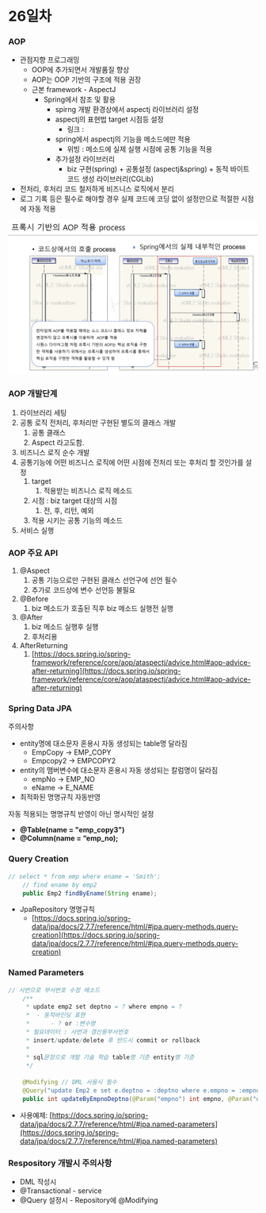 # 26일차

### AOP

- 관점지향 프로그래밍
    - OOP에 추가되면서 개발품질 향상
    - AOP는 OOP 기반의 구조에 적용 권장
    - 근본 framework - AspectJ
        - Spring에서 참조 및 활용
            - spirng 개발 환경상에서 aspectj 라이브러리 설정
            - aspectj의 표현법 target 시점등 설정
                - 링크 :
            - spring에서 aspectj의 기능을 메소드에만 적용
                - 위빙 : 메소드에 실제 실행 시점에 공통 기능을 적용
            - 추가설정 라이브러리
                - biz 구현(spring) + 공통설정 (aspectj&spring) + 동적 바이트 코드 생성 라이브러리(CGLib)
- 전처리, 후처리 코드 철저하게 비즈니스  로직에서 분리
- 로그 기록 등은 필수로 해야할 경우 실제 코드에 코딩 없이 설정만으로 적절한 시점에 자동 적용

![./FISA/aop.png](./FISA/aop.png)

### AOP 개발단계

1. 라이브러리 세팅
2. 공통 로직 전처리, 후처리만 구현된 별도의 클래스 개발
    1. 공통 클래스
    2. Aspect 라고도함.
3. 비즈니스 로직 순수 개발
4. 공통기능에 어떤 비즈니스 로직에 어떤 시점에 전처리 또는 후처리 할 것인가를 설정
    1. target
        1. 적용받는 비즈니스 로직 메소드
    2. 시점 : biz target 대상의 시점
        1. 전, 후, 리턴, 예외
    3. 적용 시키는 공통 기능의 메소드
5. 서비스 실행

### AOP 주요 API

1. @Aspect
    1. 공통 기능으로만 구현된 클래스 선언구에 선언 필수
    2. 추가로 코드상에 변수 선언등 불필요
2. @Before
    1. biz 메소드가 호출된 직후 biz 메소드 실행전 실행
3. @After
    1. biz 메소드 실행후 실행
    2. 후처리용
4. AfterReturning
    1. [https://docs.spring.io/spring-framework/reference/core/aop/ataspectj/advice.html#aop-advice-after-returning](https://docs.spring.io/spring-framework/reference/core/aop/ataspectj/advice.html#aop-advice-after-returning)

### Spring Data JPA

주의사항

- entity명에 대소문자 혼용시 자동 생성되는 table명 달라짐
    - EmpCopy → EMP_COPY
    - Empcopy2 → EMPCOPY2
- entity의 맴버변수에 대소문자 혼용시 자동 생성되는 칼럼명이 달라짐
    - empNo → EMP_NO
    - eName → E_NAME
- 최적화된 명명규칙 자동반영

자동 적용되는 명명규칙 반영이 아닌 명시적인 설정

- **@Table(name = "emp_copy3")**
- **@Column(name = “emp_no);**

### **Query Creation**

```java
// select * from emp where ename = 'Smith';
	// find ename by emp2
	public Emp2 findByEname(String ename);
```

- JpaRepository 명명규칙
    - [https://docs.spring.io/spring-data/jpa/docs/2.7.7/reference/html/#jpa.query-methods.query-creation](https://docs.spring.io/spring-data/jpa/docs/2.7.7/reference/html/#jpa.query-methods.query-creation)

### **Named Parameters**

```java
// 사번으로 부서번호 수정 메소드
	/**
	 * update emp2 set deptno = ? where empno = ?
	 *  - 동적바인딩 표현
	 *  	- ? or :변수명
	 * 필요데이터 : 사번과 갱신용부서번호
	 * insert/update/delete 후 반드시 commit or rollback 
	 * 
	 * sql문장으로 개발 기술 학습 table명 기준 entity명 기준
	 */
	
	@Modifying // DML 사용시 필수
	@Query("update Emp2 e set e.deptno = :deptno where e.empno = :empno")
	public int updateByEmpnoDeptno(@Param("empno") int empno, @Param("deptno") int deptno);
```

- 사용예제: [https://docs.spring.io/spring-data/jpa/docs/2.7.7/reference/html/#jpa.named-parameters](https://docs.spring.io/spring-data/jpa/docs/2.7.7/reference/html/#jpa.named-parameters)

### Respository 개발시 주의사항

- DML 작성시
- @Transactional - service
- @Query 설정시 - Repository에 @Modifying